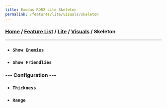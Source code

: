 ```yaml
---
title: Exodus RDR2 Lite Skeleton
permalink: /features/lite/visuals/skeleton
---
```

### [Home](/) / [Feature List](/features) / [Lite](/features/lite) / [Visuals](/features/lite/visuals) / Skeleton
---
- ### `Show Enemies`
- ### `Show Friendlies`
### --- Configuration ---
- ### `Thickness`
- ### `Range`
